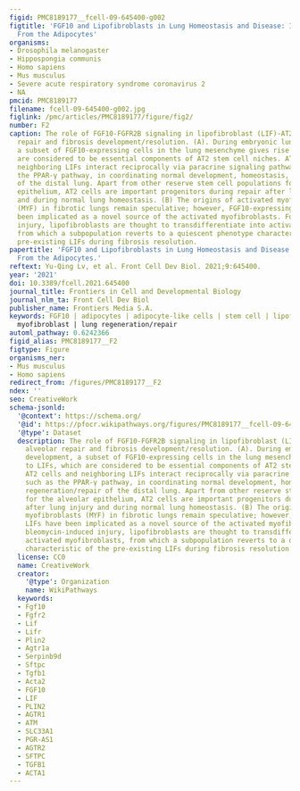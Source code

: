 ```yaml
---
figid: PMC8189177__fcell-09-645400-g002
figtitle: 'FGF10 and Lipofibroblasts in Lung Homeostasis and Disease: Insights Gained
  From the Adipocytes'
organisms:
- Drosophila melanogaster
- Hippospongia communis
- Homo sapiens
- Mus musculus
- Severe acute respiratory syndrome coronavirus 2
- NA
pmcid: PMC8189177
filename: fcell-09-645400-g002.jpg
figlink: /pmc/articles/PMC8189177/figure/fig2/
number: F2
caption: The role of FGF10-FGFR2B signaling in lipofibroblast (LIF)-AT2 mediated alveolar
  repair and fibrosis development/resolution. (A). During embryonic lung development,
  a subset of FGF10-expressing cells in the lung mesenchyme gives rise to LIFs, which
  are considered to be essential components of AT2 stem cell niches. AT2 cells and
  neighboring LIFs interact reciprocally via paracrine signaling pathways, such as
  the PPAR-γ pathway, in coordinating normal development, homeostasis, and regeneration/repair
  of the distal lung. Apart from other reserve stem cell populations for the alveolar
  epithelium, AT2 cells are important progenitors during repair after lung injury
  and during normal lung homeostasis. (B) The origins of activated myofibroblasts
  (MYF) in fibrotic lungs remain speculative; however, FGF10-expressing LIFs have
  been implicated as a novel source of the activated myofibroblasts. Following bleomycin-induced
  injury, lipofibroblasts are thought to transdifferentiate into activated myofibroblasts,
  from which a subpopulation reverts to a quiescent phenotype characteristic of the
  pre-existing LIFs during fibrosis resolution.
papertitle: 'FGF10 and Lipofibroblasts in Lung Homeostasis and Disease: Insights Gained
  From the Adipocytes.'
reftext: Yu-Qing Lv, et al. Front Cell Dev Biol. 2021;9:645400.
year: '2021'
doi: 10.3389/fcell.2021.645400
journal_title: Frontiers in Cell and Developmental Biology
journal_nlm_ta: Front Cell Dev Biol
publisher_name: Frontiers Media S.A.
keywords: FGF10 | adipocytes | adipocyte-like cells | stem cell | lipofibroblast |
  myofibroblast | lung regeneration/repair
automl_pathway: 0.6242366
figid_alias: PMC8189177__F2
figtype: Figure
organisms_ner:
- Mus musculus
- Homo sapiens
redirect_from: /figures/PMC8189177__F2
ndex: ''
seo: CreativeWork
schema-jsonld:
  '@context': https://schema.org/
  '@id': https://pfocr.wikipathways.org/figures/PMC8189177__fcell-09-645400-g002.html
  '@type': Dataset
  description: The role of FGF10-FGFR2B signaling in lipofibroblast (LIF)-AT2 mediated
    alveolar repair and fibrosis development/resolution. (A). During embryonic lung
    development, a subset of FGF10-expressing cells in the lung mesenchyme gives rise
    to LIFs, which are considered to be essential components of AT2 stem cell niches.
    AT2 cells and neighboring LIFs interact reciprocally via paracrine signaling pathways,
    such as the PPAR-γ pathway, in coordinating normal development, homeostasis, and
    regeneration/repair of the distal lung. Apart from other reserve stem cell populations
    for the alveolar epithelium, AT2 cells are important progenitors during repair
    after lung injury and during normal lung homeostasis. (B) The origins of activated
    myofibroblasts (MYF) in fibrotic lungs remain speculative; however, FGF10-expressing
    LIFs have been implicated as a novel source of the activated myofibroblasts. Following
    bleomycin-induced injury, lipofibroblasts are thought to transdifferentiate into
    activated myofibroblasts, from which a subpopulation reverts to a quiescent phenotype
    characteristic of the pre-existing LIFs during fibrosis resolution.
  license: CC0
  name: CreativeWork
  creator:
    '@type': Organization
    name: WikiPathways
  keywords:
  - Fgf10
  - Fgfr2
  - Lif
  - Lifr
  - Plin2
  - Agtr1a
  - Serpinb9d
  - Sftpc
  - Tgfb1
  - Acta2
  - FGF10
  - LIF
  - PLIN2
  - AGTR1
  - ATM
  - SLC33A1
  - PGR-AS1
  - AGTR2
  - SFTPC
  - TGFB1
  - ACTA1
---
```

